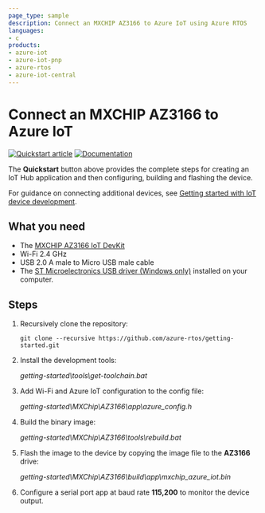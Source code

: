 ```yaml
---
page_type: sample
description: Connect an MXCHIP AZ3166 to Azure IoT using Azure RTOS
languages:
- c
products:
- azure-iot
- azure-iot-pnp
- azure-rtos
- azure-iot-central
---
```


# Connect an MXCHIP AZ3166 to Azure IoT

[![Quickstart article](../../docs/media/docs-link-buttons/azure-quickstart.svg)](https://docs.microsoft.com/azure/iot-develop/quickstart-devkit-mxchip-az3166-iot-hub)
[![Documentation](../../docs/media/docs-link-buttons/azure-documentation.svg)](https://docs.microsoft.com/azure/iot-develop/)

The **Quickstart** button above provides the complete steps for creating an IoT Hub application and then configuring, building and flashing the device.

For guidance on connecting additional devices, see [Getting started with IoT device development](https://learn.microsoft.com/azure/iot-develop/about-getting-started-device-development).

## What you need

* The [MXCHIP AZ3166 IoT DevKit](https://aka.ms/iot-devkit)
* Wi-Fi 2.4 GHz
* USB 2.0 A male to Micro USB male cable
* The [ST Microelectronics USB driver (Windows only)](http://www.st.com/en/development-tools/stsw-link009.html) installed on your computer.

## Steps

1. Recursively clone the repository:
    ```shell
    git clone --recursive https://github.com/azure-rtos/getting-started.git
    ```

1. Install the development tools:

    *getting-started\tools\get-toolchain.bat*

1. Add Wi-Fi and Azure IoT configuration to the config file:
    
    *getting-started\MXChip\AZ3166\app\azure_config.h*
    
1. Build the binary image:

    *getting-started\MXChip\AZ3166\tools\rebuild.bat*

1. Flash the image to the device by copying the image file to the **AZ3166** drive:

    *getting-started\MXChip\AZ3166\build\app\mxchip_azure_iot.bin*

1. Configure a serial port app at baud rate **115,200** to monitor the device output.
